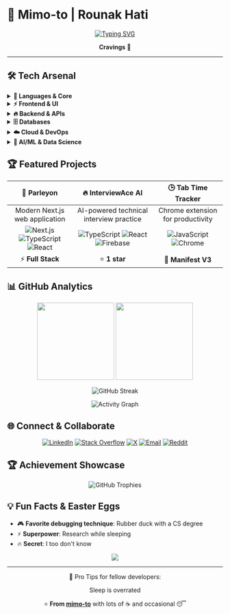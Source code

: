 # 🚀 Mimo-to | Rounak Hati 

<div align="center">
  
  [![Typing SVG](https://readme-typing-svg.herokuapp.com?font=Fira+Code&pause=1000&color=00D9FF&center=true&vCenter=true&width=435&lines=AI%2FML+Explorer;Full+Stack+Developer;Open+Source+Contributor)](https://git.io/typing-svg)
  
  **Cravings** 🎯
  
</div>

---



## 🛠️ Tech Arsenal

<details>
<summary><b>🎯 Languages & Core</b></summary>
<br>

![TypeScript](https://img.shields.io/badge/TypeScript-007ACC?style=for-the-badge&logo=typescript&logoColor=white)
![JavaScript](https://img.shields.io/badge/JavaScript-F7DF1E?style=for-the-badge&logo=javascript&logoColor=black)
![Python](https://img.shields.io/badge/Python-3776AB?style=for-the-badge&logo=python&logoColor=white)
![C](https://img.shields.io/badge/C-00599C?style=for-the-badge&logo=c&logoColor=white)
![C++](https://img.shields.io/badge/C++-00599C?style=for-the-badge&logo=c%2B%2B&logoColor=white)

</details>

<details>
<summary><b>⚡ Frontend & UI</b></summary>
<br>

![React](https://img.shields.io/badge/React-20232A?style=for-the-badge&logo=react&logoColor=61DAFB)
![Next.js](https://img.shields.io/badge/Next.js-000000?style=for-the-badge&logo=nextdotjs&logoColor=white)
![Vue.js](https://img.shields.io/badge/Vue.js-35495E?style=for-the-badge&logo=vuedotjs&logoColor=4FC08D)
![TailwindCSS](https://img.shields.io/badge/Tailwind_CSS-38B2AC?style=for-the-badge&logo=tailwind-css&logoColor=white)
![Vite](https://img.shields.io/badge/Vite-646CFF?style=for-the-badge&logo=vite&logoColor=white)

</details>

<details>
<summary><b>🔥 Backend & APIs</b></summary>
<br>

![Node.js](https://img.shields.io/badge/Node.js-43853D?style=for-the-badge&logo=node.js&logoColor=white)
![Express.js](https://img.shields.io/badge/Express.js-404D59?style=for-the-badge)
![FastAPI](https://img.shields.io/badge/FastAPI-005571?style=for-the-badge&logo=fastapi)
![Flask](https://img.shields.io/badge/Flask-000000?style=for-the-badge&logo=flask&logoColor=white)

</details>

<details>
<summary><b>🗄️ Databases</b></summary>
<br>

![MongoDB](https://img.shields.io/badge/MongoDB-4EA94B?style=for-the-badge&logo=mongodb&logoColor=white)
![PostgreSQL](https://img.shields.io/badge/PostgreSQL-316192?style=for-the-badge&logo=postgresql&logoColor=white)
![MySQL](https://img.shields.io/badge/MySQL-005C84?style=for-the-badge&logo=mysql&logoColor=white)
![SQLite](https://img.shields.io/badge/SQLite-07405e?style=for-the-badge&logo=sqlite&logoColor=white)
![Supabase](https://img.shields.io/badge/Supabase-3ECF8E?style=for-the-badge&logo=supabase&logoColor=white)

</details>

<details>
<summary><b>☁️ Cloud & DevOps</b></summary>
<br>

![Firebase](https://img.shields.io/badge/Firebase-039BE5?style=for-the-badge&logo=Firebase&logoColor=white)
![Google Cloud](https://img.shields.io/badge/Google_Cloud-4285F4?style=for-the-badge&logo=google-cloud&logoColor=white)
![Vercel](https://img.shields.io/badge/Vercel-000000?style=for-the-badge&logo=vercel&logoColor=white)
![Nginx](https://img.shields.io/badge/Nginx-009639?style=for-the-badge&logo=nginx&logoColor=white)

</details>

<details>
<summary><b>🤖 AI/ML & Data Science</b></summary>
<br>

![NumPy](https://img.shields.io/badge/numpy-%23013243.svg?style=for-the-badge&logo=numpy&logoColor=white)
![Pandas](https://img.shields.io/badge/pandas-%23150458.svg?style=for-the-badge&logo=pandas&logoColor=white)
![Matplotlib](https://img.shields.io/badge/Matplotlib-%23ffffff.svg?style=for-the-badge&logo=Matplotlib&logoColor=black)
![Keras](https://img.shields.io/badge/Keras-%23D00000.svg?style=for-the-badge&logo=Keras&logoColor=white)
![SciPy](https://img.shields.io/badge/SciPy-%230C55A5.svg?style=for-the-badge&logo=scipy&logoColor=%white)

</details>

## 🏆 Featured Projects

<div align="center">

| 🚀 **Parleyon** | 🔥 **InterviewAce AI** | 🕒 **Tab Time Tracker** |
|:---:|:---:|:---:|
| Modern Next.js web application | AI-powered technical interview practice | Chrome extension for productivity |
| ![Next.js](https://img.shields.io/badge/-Next.js-000000?style=flat-square&logo=nextdotjs&logoColor=white) ![TypeScript](https://img.shields.io/badge/-TypeScript-007ACC?style=flat-square&logo=typescript&logoColor=white) ![React](https://img.shields.io/badge/-React-61DAFB?style=flat-square&logo=react&logoColor=black) | ![TypeScript](https://img.shields.io/badge/-TypeScript-007ACC?style=flat-square&logo=typescript&logoColor=white) ![React](https://img.shields.io/badge/-React-61DAFB?style=flat-square&logo=react&logoColor=black) ![Firebase](https://img.shields.io/badge/-Firebase-FFA000?style=flat-square&logo=firebase&logoColor=white) | ![JavaScript](https://img.shields.io/badge/-JavaScript-F7DF1E?style=flat-square&logo=javascript&logoColor=black) ![Chrome](https://img.shields.io/badge/-Chrome%20Extension-4285F4?style=flat-square&logo=googlechrome&logoColor=white) |
| ⚡ **Full Stack** | ⭐ **1 star** | 🚀 **Manifest V3** |

</div>

## 📊 GitHub Analytics

<div align="center">
  
  <img height="180em" src="https://github-readme-stats.vercel.app/api?username=mimo-to&show_icons=true&theme=radical&hide_border=true&bg_color=0D1117&title_color=00D9FF&icon_color=00D9FF&text_color=FFFFFF&count_private=true"/>
  <img height="180em" src="https://github-readme-stats.vercel.app/api/top-langs/?username=mimo-to&layout=compact&theme=radical&hide_border=true&bg_color=0D1117&title_color=00D9FF&text_color=FFFFFF"/>
  
  ![GitHub Streak](https://github-readme-streak-stats.herokuapp.com/?user=mimo-to&theme=radical&hide_border=true&background=0D1117&stroke=00D9FF&ring=00D9FF&fire=FF6B35&currStreakLabel=00D9FF)
  
  ![Activity Graph](https://github-readme-activity-graph.vercel.app/graph?username=mimo-to&theme=radical&bg_color=0D1117&color=00D9FF&line=00D9FF&point=FF6B35&area=true&hide_border=true)
  
</div>



## 🌐 Connect & Collaborate

<div align="center">

[![LinkedIn](https://img.shields.io/badge/LinkedIn-%230077B5.svg?logo=linkedin&logoColor=white&style=for-the-badge)](https://linkedin.com/in/rounak-hati-mimo-to)
[![Stack Overflow](https://img.shields.io/badge/-Stackoverflow-FE7A16?logo=stack-overflow&logoColor=white&style=for-the-badge)](https://stackoverflow.com/users/26944935)
[![X](https://img.shields.io/badge/X-black.svg?logo=X&logoColor=white&style=for-the-badge)](https://x.com/_exebyte_to)
[![Email](https://img.shields.io/badge/Email-D14836?logo=gmail&logoColor=white&style=for-the-badge)](mailto:rounakhati18@gmail.com)
[![Reddit](https://img.shields.io/badge/Reddit-%23FF4500.svg?logo=Reddit&logoColor=white&style=for-the-badge)](https://reddit.com/user/MIMO_216)

</div>

## 🏆 Achievement Showcase

<div align="center">
  
  ![GitHub Trophies](https://github-profile-trophy.vercel.app/?username=mimo-to&theme=radical&no-frame=true&no-bg=true&margin-w=4&column=7)
  
</div>

## 💡 Fun Facts & Easter Eggs

- 🎮 **Favorite debugging technique**: Rubber duck with a CS degree
- ⚡ **Superpower**: Research while sleeping 
- 🔥 **Secret**: I too don't know

<div align="center">
  
  <img src="https://capsule-render.vercel.app/api?type=waving&color=gradient&height=100&section=footer"/>
  
</div>

---

<div align="center">
🚀 Pro Tips for fellow developers:

 Sleep is overrated 

  
  
 ⭐ **From [mimo-to](https://github.com/mimo-to)** with lots of ☕ and occasional 😴

  
<!-- 
🚀 Pro Tips for fellow developers:
- Sleep is overrated 
-->
  
</div>

<!-- 
🚀 Pro Tips for fellow developers:
- Sleep is overrated 
-->
